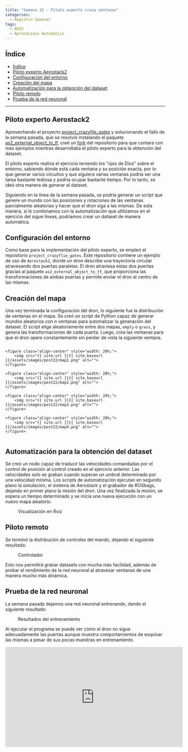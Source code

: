 ```yaml
---
title: "Semana 22 - Piloto experto cruza ventanas"
categories:
  - Registro Semanal
tags:
  - ROS2
  - Aprendizaje Automático
---
```


## Índice
- [Índice](#índice)
- [Piloto experto Aerostack2](#piloto-experto-aerostack2)
- [Configuración del entorno](#configuración-del-entorno)
- [Creación del mapa](#creación-del-mapa)
- [Automatización para la obtención del dataset](#automatización-para-la-obtención-del-dataset)
- [Piloto remoto](#piloto-remoto)
- [Prueba de la red neuronal](#prueba-de-la-red-neuronal)

---

## Piloto experto Aerostack2

Aprovechando el proyecto [project_crazyfile_gates](https://github.com/aerostack2/project_crazyflie_gates) y solucionando el fallo de la semana pasada, que se resolvió instalando el paquete [as2_external_object_to_tf](https://github.com/aerostack2/as2_external_object_to_tf), creé un [fork](https://github.com/Adrimapo/project_crazyflie_gates) del repositorio para que contara con más ejemplos mientras desarrollaba el piloto experto para la obtención del dataset.

El piloto experto realiza el ejercicio teniendo los "ojos de Dios" sobre el entorno, sabiendo dónde está cada ventana y su posición exacta, por lo que generar varios circuitos y que siguiera varias ventanas podría ser una tarea bastante tediosa y podría ocupar bastante tiempo. Por lo tanto, se ideó otra manera de generar el dataset.

Siguiendo en la línea de la semana pasada, se podría generar un script que genere un mundo con las posiciones y rotaciones de las ventanas parcialmente aleatorias y hacer que el dron siga a las mismas. De esta manera, si lo combinamos con la automatización que utilizamos en el ejercicio del sigue líneas, podríamos crear un dataset de manera automática.

## Configuración del entorno

Como base para la implementación del piloto experto, se empleó el repositorio `project_crazyflie_gates`. Este repositorio contiene un ejemplo de uso de `Aerostack2`, donde un dron describe una trayectoria circular atravesando dos puertas paralelas. El dron atraviesa estas dos puertas gracias al paquete `as2_external_object_to_tf`, que proporciona las transformaciones de ambas puertas y permite enviar el dron al centro de las mismas.

## Creación del mapa

Una vez terminada la configuración del dron, lo siguiente fue la distribución de ventanas en el mapa. Se creó un script de Python capaz de generar mundos aleatorios con $n$ ventanas para automatizar la generación del dataset. El script elige aleatoriamente entre dos mapas, `empty` o `grass`, y genera las transformaciones de cada puerta. Luego, crea las ventanas para que el dron opere constantemente sin perder de vista la siguiente ventana.

<div style="display: flex; justify-content: center;">

    <figure class="align-center" style="width: 20%;">
        <img src="{{ site.url }}{{ site.baseurl }}/assets/images/post22/map1.png" alt="">
    </figure>

    <figure class="align-center" style="width: 20%;">
        <img src="{{ site.url }}{{ site.baseurl }}/assets/images/post22/map2.png" alt="">
    </figure>

    <figure class="align-center" style="width: 20%;">
        <img src="{{ site.url }}{{ site.baseurl }}/assets/images/post22/map3.png" alt="">
    </figure>

    <figure class="align-center" style="width: 20%;">
        <img src="{{ site.url }}{{ site.baseurl }}/assets/images/post22/map4.png" alt="">
    </figure>

</div>

## Automatización para la obtención del dataset

Se creó un nodo capaz de traducir las velocidades comandadas por el control de posición al control creado en el ejercicio anterior. Las velocidades solo se graban cuando superan un umbral determinado por una velocidad mínima. Los scripts de automatización ejecutan en segundo plano la simulación, el sistema de Aerostack y el grabador de ROSbags, dejando en primer plano la misión del dron. Una vez finalizada la misión, se espera un tiempo determinado y se inicia una nueva ejecución con un nuevo mapa aleatorio.

<figure class="align-center" style="width:60%">
  <img src="{{ site.url }}{{ site.baseurl }}/assets/images/post22/resultadosEntrenamiento.png" alt="">
  <figcaption>Visualización en Rviz</figcaption>
</figure>

## Piloto remoto

Se terminó la distribución de controles del mando, dejando el siguiente resultado:

<figure class="align-center" style="width:60%">
  <img src="{{ site.url }}{{ site.baseurl }}/assets/images/post22/controller.png" alt="">
  <figcaption>Controlador</figcaption>
</figure>

Esto nos permitirá grabar datasets con mucha más facilidad, además de probar el rendimiento de la red neuronal al atravesar ventanas de una manera mucho más dinámica.

## Prueba de la red neuronal

La semana pasada dejamos una red neuronal entrenando, dando el siguiente resultado:

<figure class="align-center" style="width:60%">
  <img src="{{ site.url }}{{ site.baseurl }}/assets/images/post22/resultadosEntrenamiento.png" alt="">
  <figcaption>Resultados del entrenamiento</figcaption>
</figure>

Al ejecutar el programa se puede ver cómo el dron no sigue adecuadamente las puertas aunque muestra comportamientos de esquivar las mismas a pesar de sus pocas muestras en entrenamiento.

<iframe width="560" height="315" src="https://www.youtube.com/embed/1seFyxNtpYk?si=6o7knEKHjbiQdRF3" title="YouTube video player" frameborder="0" allow="accelerometer; autoplay; clipboard-write; encrypted-media; gyroscope; picture-in-picture; web-share" referrerpolicy="strict-origin-when-cross-origin" allowfullscreen></iframe>
